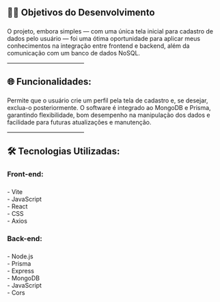 <h2 align="left">👨‍💻 Objetivos do Desenvolvimento</h2>

###

<p align="left">O projeto, embora simples — com uma única tela inicial para cadastro de dados pelo usuário — foi uma ótima oportunidade para aplicar meus conhecimentos na integração entre frontend e backend, além da comunicação com um banco de dados NoSQL.</p>

<hr style="width: 180px; margin: 4px 0 16px 0; border: 0; border-top: 1px solid #ccc;" />

###

<h2 align="left">🌐 Funcionalidades:</h2>

###

<p align="left">Permite que o usuário crie um perfil pela tela de cadastro e, se desejar, exclua-o posteriormente. O software é integrado ao MongoDB e Prisma, garantindo flexibilidade, bom desempenho na manipulação dos dados e facilidade para futuras atualizações e manutenção.</p>

<hr style="width: 180px; margin: 4px 0 16px 0; border: 0; border-top: 1px solid #ccc;" />

###

<h2 align="left">🛠 Tecnologias Utilizadas:</h2>

###

<h3 align="left">Front-end:</h3>

###

<p align="left">- Vite<br>- JavaScript<br>- React<br>- CSS<br>- Axios</p>

###

<h3 align="left">Back-end:</h3>

###

<p align="left">- Node.js<br>- Prisma<br>- Express<br>- MongoDB<br>- JavaScript<br>- Cors</p>

###
